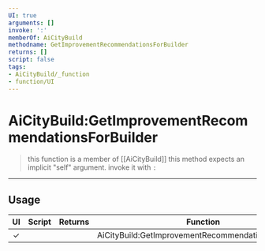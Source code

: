 ```yaml
---
UI: true
arguments: []
invoke: ':'
memberOf: AiCityBuild
methodname: GetImprovementRecommendationsForBuilder
returns: []
script: false
tags:
- AiCityBuild/_function
- function/UI
---
```

# AiCityBuild:GetImprovementRecommendationsForBuilder
> this function is a member of [[AiCityBuild]]
> this method expects an implicit "self" argument. invoke it with `:`
-----
## Usage
|  UI | Script | Returns | Function | Arguments |
|:---:|:------:|-------:|:--------:|:---------|
|✓| ||AiCityBuild:GetImprovementRecommendationsForBuilder||
